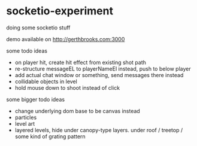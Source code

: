 # socketio-experiment
doing some socketio stuff

demo available on http://gerthbrooks.com:3000

some todo ideas
- on player hit, create hit effect from existing shot path
- re-structure messageEL to playerNameEl instead, push to below player
- add actual chat window or something, send messages there instead
- collidable objects in level
- hold mouse down to shoot instead of click

some bigger todo ideas
- change underlying dom base to be canvas instead
- particles
- level art
- layered levels, hide under canopy-type layers. under roof / treetop / some kind of grating pattern 




